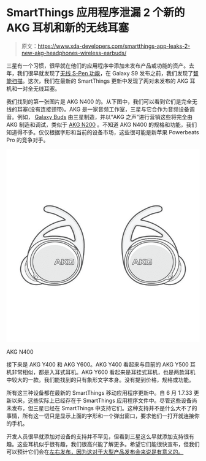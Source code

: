 # SmartThings 应用程序泄漏 2 个新的 AKG 耳机和新的无线耳塞

> 原文：<https://www.xda-developers.com/smartthings-app-leaks-2-new-akg-headphones-wireless-earbuds/>

三星有一个习惯，很早就在他们的应用程序中添加未发布产品或功能的资产。去年，我们很早就发现了[无线 S-Pen 功能](https://www.xda-developers.com/samsung-galaxy-note-9-s-pen-features-samsung-galaxy-tab-s4-firmware/)，在 Galaxy S9 发布之前，我们发现了[智能扫描](https://www.xda-developers.com/samsung-galaxy-s9-intelligent-scan-face-unlock-iris-scanner/)。这次，我们在最新的 SmartThings 更新中发现了两对未发布的 AKG 耳机和一对全无线耳塞。

我们找到的第一张图片是 AKG N400 的。从下图中，我们可以看到它们是完全无线的耳塞(没有连接颈带)。AKG 是一家音频工作室，三星与它合作为音频设备调音。例如， [Galaxy Buds](https://www.xda-developers.com/samsung-galaxy-watch-active-galaxy-buds-galaxy-fit-official/) 由三星制造，并以“AKG 之声”进行营销这些将完全由 AKG 制造和调试，类似于 [AKG N200](https://shop-links.co/link/?exclusive=1&publisher_slug=xda&article_name=Samsung+SmartThings+app+leaks+2+new+AKG+headphones+and+new+wireless+earbuds&article_url=https%3A%2F%2Fwww.xda-developers.com%2Fsmartthings-app-leaks-2-new-akg-headphones-wireless-earbuds%2F&u1=UUxdaUeUpU25254&url=https%3A%2F%2Fwww.samsung.com%2Fus%2Fmobile-audio%2F&ourl=https%3A%2F%2Fwww.samsung.com%2Fus%2Fmobile%2Faudio%2Fheadphones%2Fakg-n200-wireless--black-gp-n200hahhdac%2F%23q%3DN%26amp%3Bstart%3D1) 。不知道 AKG N400 的规格和功能，我们知道得不多。仅仅根据字形和当前的设备市场，这些很可能是新苹果 Powerbeats Pro 的竞争对手。

 <picture>![AKG earbuds smartthings](img/2262242f29ec51ef9034f71f672a4e7b.png)</picture> 

AKG N400

接下来是 AKG Y400 和 AKG Y600。AKG Y400 看起来与目前的 AKG Y500 耳机非常相似，都是入耳式耳机。AKG Y600 看起来是耳挂式耳机，也是两款耳机中较大的一款。我们能找到的只有象形文字本身。没有提到价格，规格或功能。

所有这三种设备都在最新的 SmartThings 移动应用程序更新中。自 6 月 1.7.33 更新以来，这些实际上已经存在于 SmartThings 应用程序文件中。尽管这些设备尚未发布，但三星已经在 SmartThings 中支持它们。这种支持并不是什么大不了的事情，所有这一切只是显示上面的字形和一个弹出窗口，要求他们一打开就连接你的手机。

开发人员很早就添加对设备的支持并不罕见，但看到三星这么早就添加支持很有趣。这些耳机似乎很有趣，我们很高兴能了解更多。希望它们能很快宣布，但我们可以预计它们会在[左右发布，因为这对于大型产品发布会来说是有意义的。](https://www.xda-developers.com/samsung-galaxy-note-10-august-7-launch/)